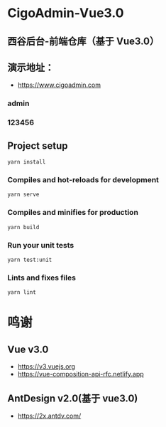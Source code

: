 # CigoAdmin-Vue3.0

## 西谷后台-前端仓库（基于 Vue3.0）

## 演示地址：

- https://www.cigoadmin.com

### admin

### 123456

## Project setup

```
yarn install
```

### Compiles and hot-reloads for development

```
yarn serve
```

### Compiles and minifies for production

```
yarn build
```

### Run your unit tests

```
yarn test:unit
```

### Lints and fixes files

```
yarn lint
```

# 鸣谢

## Vue v3.0

- https://v3.vuejs.org
- https://vue-composition-api-rfc.netlify.app

## AntDesign v2.0(基于 vue3.0)

- https://2x.antdv.com/
